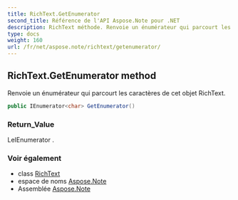 ```yaml
---
title: RichText.GetEnumerator
second_title: Référence de l'API Aspose.Note pour .NET
description: RichText méthode. Renvoie un énumérateur qui parcourt les caractères de cet objet RichText.
type: docs
weight: 160
url: /fr/net/aspose.note/richtext/getenumerator/
---
```

## RichText.GetEnumerator method

Renvoie un énumérateur qui parcourt les caractères de cet objet RichText.

```csharp
public IEnumerator<char> GetEnumerator()
```

### Return_Value

LeIEnumerator .

### Voir également

* class [RichText](../)
* espace de noms [Aspose.Note](../../richtext/)
* Assemblée [Aspose.Note](../../../)


